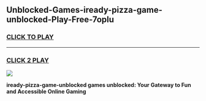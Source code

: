 
## Unblocked-Games-iready-pizza-game-unblocked-Play-Free-7oplu
<h3>
<a href="https://premium76.site?title=iready-pizza-game-unblocked&ref=19M">CLICK TO PLAY</a></h3>
<hr>

<h3>
<a href="https://premium76.site?title=iready-pizza-game-unblocked&ref=19M">CLICK 2 PLAY</a>
  
</h3>

<a href="https://premium76.site?title=iready-pizza-game-unblocked&ref=19M"><img src="https://clearcache.store/games.png"></a>


**iready-pizza-game-unblocked games unblocked: Your Gateway to Fun and Accessible Online Gaming**
